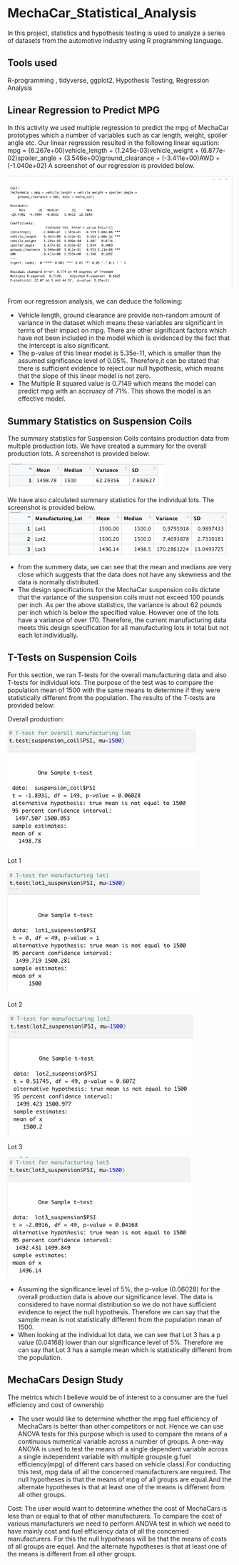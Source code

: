 # MechaCar_Statistical_Analysis

In this project, statistics and hypothesis testing is used to analyze a series of datasets from the automotive industry using R programming language.

## Tools used

R-programming , tidyverse, ggplot2, Hypothesis Testing, Regression Analysis

## Linear Regression to Predict MPG

In this activity we used multiple regression to predict the mpg of MechaCar prototypes which a number of variables such as car length, weight, spoiler angle etc. Our linear regression resulted in the following linear equation: 
mpg = (6.267e+00)vehicle_length + (1.245e-03)vehicle_weight + (6.877e-02)spoiler_angle + (3.546e+00)ground_clearance + (-3.411e+00)AWD + (-1.040e+02)
A screenshot of our regression is provided below. 

![](https://github.com/shahkibria/MechaCar_Statistical_Analysis/blob/main/Screenshots/MechaCar%20-%20Multi%20Regression.png)

From our regression analysis, we can deduce the following: 
 - Vehicle length, ground clearance are provide non-random amount of variance in the dataset which means these variables are significant in terms of their impact on mpg. There are other significant factors which have not been included in the model which is evidenced by the fact that the intercept is also significant. 
 - The p-value of this linear model is 5.35e-11, which is smaller than the assumed significance level of 0.05%. Therefore,it can be stated that there is sufficient evidence to reject our null hypothesis, which means that the slope of this linear model is not zero. 
 - The Multiple R squared value is 0.7149 which means the model can predict mpg with an accruacy of 71%. This shows the model is an effective model. 
 
 ## Summary Statistics on Suspension Coils

 The summary statistics for Suspension Coils contains production data from multiple production lots. We have created a summary for the overall production lots. A screenshot is provided below: 

 ![](https://github.com/shahkibria/MechaCar_Statistical_Analysis/blob/main/Screenshots/SuspensionCoil%20-%20Total%20Summary.png)

 We have also calculated summary statistics for the individual lots. The screenshot is provided below. 
 ![](https://github.com/shahkibria/MechaCar_Statistical_Analysis/blob/main/Screenshots/SuspensionCoil%20-%20Lot%20Summary.png)

  - from the summery data, we can see that the mean and medians are very close which suggests that the data does not have any skewness and the data is normally distributed. 
  - The design specifications for the MechaCar suspension coils dictate that the variance of the suspension coils must not exceed 100 pounds per inch. As per the above statistics, the variance is about 62 pounds per inch which is below the specified value. However one of the lots have a variance of over 170. Therefore, the current manufacturing data meets this design specification for all manufacturing lots in total but not each lot individually. 

## T-Tests on Suspension Coils

For this section, we ran T-tests for the overall manufacturing data and also T-tests for individual lots. The purpose of the test was to compare the population mean of 1500 with the same means to determine if they were statistically different from the population. The results of the T-tests are provided below: 

Overall production: 

![](https://github.com/shahkibria/MechaCar_Statistical_Analysis/blob/main/Screenshots/T%20Test%20-%20Overall.png)

Lot 1

![](https://github.com/shahkibria/MechaCar_Statistical_Analysis/blob/main/Screenshots/T%20Test%20-%20Lot%201.png)

Lot 2

![](https://github.com/shahkibria/MechaCar_Statistical_Analysis/blob/main/Screenshots/T%20Test%20-%20Lot%202.png)

Lot 3

![](https://github.com/shahkibria/MechaCar_Statistical_Analysis/blob/main/Screenshots/T%20Test%20-%20Lot%203.png)

 - Assuming the significance level of 5%, the p-value (0.06028) for the overall production data is above our significance level. The data is considered to have normal distribution so we do not have sufficient evidence to reject the null hypothesis. Therefore we can say that the sample mean is not statistically different from the population mean of 1500. 
 - When looking at the individual lot data, we can see that Lot 3 has a p value (0.04168) lower than our significance level of 5%. Therefore we can say that Lot 3 has a sample mean which is statistically different from the population. 

## MechaCars Design Study

The metrics which I believe would be of interest to a consumer are the fuel efficiency and cost of ownership

 - The user would like to determine whether the mpg fuel efficiency of MechaCars is better than other competitors or not. Hence we can use ANOVA tests for this purpose which is used to compare the means of a continuous numerical variable across a number of groups. A one-way ANOVA is used to test the means of a single dependent variable across a single independent variable with multiple groups(e.g.fuel efficiency(mpg) of different cars based on vehicle class).For conducting this test, mpg data of all the concerned manufacturers are required. The null hypotheses is that the means of mpg of all groups are equal.And the alternate hypotheses is that at least one of the means is different from all other groups.

Cost: The user would want to determine whether the cost of MechaCars is less than or equal to that of other manufacturers. To compare the cost of various manufacturers we need to perform ANOVA test in which we need to have mainly cost and fuel efficiency data of all the concerned manufacturers. For this the null hypotheses will be that the means of costs of all groups are equal. And the alternate hypotheses is that at least one of the means is different from all other groups. 
 
